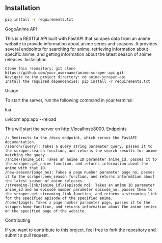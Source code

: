 

## Installation


```bash
pip install -r requirements.txt
```

GogoAnime API

This is a RESTful API built with FastAPI that scrapes data from an anime website to provide information about anime series and seasons. It provides several endpoints for searching for anime, retrieving information about specific anime, and getting information about the latest season of anime releases.
Installation

    Clone this repository: git clone https://github.com/your_username/anime-scraper-api.git
    Navigate to the project directory: cd anime-scraper-api
    Install the required dependencies: pip install -r requirements.txt

Usage

To start the server, run the following command in your terminal:

lua

uvicorn app:app --reload

This will start the server on http://localhost:8000.
Endpoints

    /: Redirects to the /docs endpoint, which serves the FastAPI documentation.
    /search/{query}: Takes a query string parameter query, passes it to the scraper.search function, and returns the search results for anime matching the query.
    /anime/{anime_id}: Takes an anime ID parameter anime_id, passes it to the scraper.get_anime function, and returns information about the anime with that ID.
    /new-season/{page_no}: Takes a page number parameter page_no, passes it to the scraper.new_season function, and returns information about the latest season of anime releases.
    /streaming-link/{anime_id}/{episode_no}: Takes an anime ID parameter anime_id and an episode number parameter episode_no, passes them to the scraper.get_streaming_link function, and returns a streaming link for the specified episode of the specified anime.
    /home/{page}: Takes a page number parameter page, passes it to the scraper.home function, and returns information about the anime series on the specified page of the website.

Contributing

If you want to contribute to this project, feel free to fork the repository and submit a pull request.
